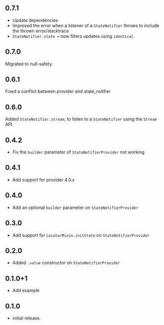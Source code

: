 ## 0.7.1

- Update dependencies
- Improved the error when a listener of a `StateNotifier` throws to include
  the thrown error/stacktrace
- `StateNotifier.state =` now filters updates using `identical`.

## 0.7.0

Migrated to null-safety.

## 0.6.1

Fixed a conflict between provider and state_notifier

## 0.6.0

Added `StateNotifier.stream`, to listen to a `StateNotifier` using the `Stream` API.

## 0.4.2

- Fix the `builder` parameter of `StateNotifierProvider` not working

## 0.4.1

- Add support for provider 4.0.x

## 0.4.0

- Add an optional `builder` parameter on `StateNotifierProvider`

## 0.3.0

- Add support for `LocatorMixin.initState` on `StateNotifierProvider`

## 0.2.0

- Added `.value` constructor on `StateNotifierProvider`

## 0.1.0+1

- Add example

## 0.1.0

- initial release.
